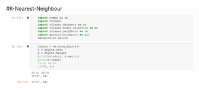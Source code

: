 #K-Nearest-Neighbour
![Alt text](/screen_shots/Screenshot_19.png?raw=true "Simple Code on IPython Notebooks")
